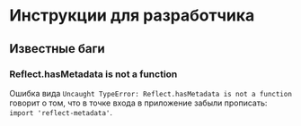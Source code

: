 Инструкции для разработчика
===========================

Известные баги
--------------

### Reflect.hasMetadata is not a function

Ошибка вида
`Uncaught TypeError: Reflect.hasMetadata is not a function`
говорит о том, что в точке входа в приложение забыли прописать:
`import 'reflect-metadata'`.